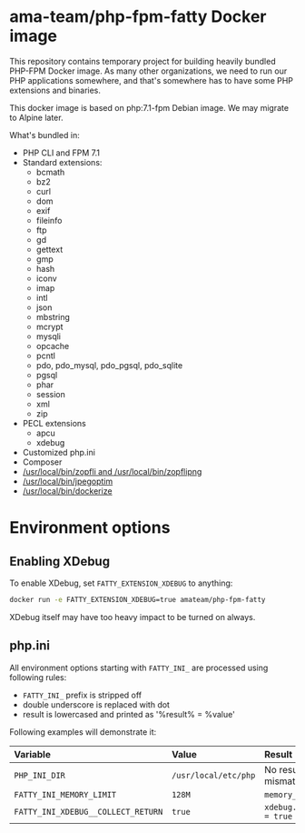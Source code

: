 # ama-team/php-fpm-fatty Docker image

This repository contains temporary project for building heavily bundled
PHP-FPM Docker image. As many other organizations, we need to run our
PHP applications somewhere, and that's somewhere has to have some PHP 
extensions and binaries.

This docker image is based on php:7.1-fpm Debian image. We may migrate 
to Alpine later.

What's bundled in:

- PHP CLI and FPM 7.1
- Standard extensions:
    - bcmath
    - bz2
    - curl
    - dom
    - exif
    - fileinfo
    - ftp
    - gd 
    - gettext
    - gmp
    - hash
    - iconv
    - imap
    - intl
    - json
    - mbstring
    - mcrypt
    - mysqli
    - opcache
    - pcntl
    - pdo, pdo_mysql, pdo_pgsql, pdo_sqlite
    - pgsql
    - phar
    - session
    - xml
    - zip
- PECL extensions
    - apcu
    - xdebug
- Customized php.ini
- Composer
- [/usr/local/bin/zopfli and /usr/local/bin/zopflipng][zopfli]
- [/usr/local/bin/jpegoptim][jpegoptim]
- [/usr/local/bin/dockerize][dockerize]

# Environment options

## Enabling XDebug

To enable XDebug, set `FATTY_EXTENSION_XDEBUG` to anything:

```bash
docker run -e FATTY_EXTENSION_XDEBUG=true amateam/php-fpm-fatty
```

XDebug itself may have too heavy impact to be turned on always.

## php.ini

All environment options starting with `FATTY_INI_` are processed using 
following rules:
 - `FATTY_INI_` prefix is stripped off
 - double underscore is replaced with dot
 - result is lowercased and printed as '%result% = %value'
 
Following examples will demonstrate it:

| Variable                           | Value                | Result                              |
|:-----------------------------------|:---------------------|:------------------------------------|
| `PHP_INI_DIR`                      | `/usr/local/etc/php` | No result - prefix mismatch         |
| `FATTY_INI_MEMORY_LIMIT`           | `128M`               | `memory_limit = 128M`               |
| `FATTY_INI_XDEBUG__COLLECT_RETURN` | `true`               | `xdebug.collect_return = true`      |

  [zopfli]: https://github.com/google/zopfli
  [jpegoptim]: https://github.com/tjko/jpegoptim
  [dockerize]: https://github.com/jwilder/dockerize
